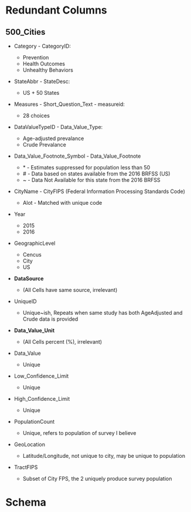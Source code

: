 # Redundant Columns

## 500_Cities
* Category - CategoryID:
  - Prevention
  - Health Outcomes
  - Unhealthy Behaviors
* StateAbbr - StateDesc:
  - US + 50 States
* Measures - Short_Question_Text - measureid:
  - 28 choices
* DataValueTypeID - Data_Value_Type:
  - Age-adjusted prevalance
  - Crude Prevalance	
* Data_Value_Footnote_Symbol - Data_Value_Footnote	
  - \* - Estimates suppressed for population less than 50
  - \# - Data based on states available from the 2016 BRFSS (US)
  - ~ - Data Not Available for this state from the 2016 BRFSS

* CityName - CityFIPS (Federal Information Processing Standards Code)
  - Alot - Matched with unique code
* Year
  - 2015
  - 2016
* GeographicLevel	
  - Cencus
  - City
  - US
* **DataSource** 
  - (All Cells have same source, irrelevant)
* UniqueID
  - Unique~ish, Repeats when same study has both AgeAdjusted and Crude data is provided
* **Data_Value_Unit**	
  - (All Cells percent (%), irrelevant)
* Data_Value
  - Unique	
* Low_Confidence_Limit
  - Unique
* High_Confidence_Limit	
  - Unique
* PopulationCount	
  - Unique, refers to population of survey I believe
* GeoLocation
  - Latitude/Longitude, not unique to city, may be unique to population
* TractFIPS
  - Subset of City FPS, the 2 uniquely produce survey population

# Schema 
